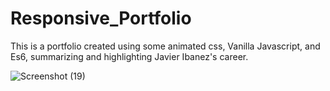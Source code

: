 # Responsive_Portfolio

This is a portfolio created using some animated css, Vanilla Javascript, and Es6, summarizing and highlighting Javier Ibanez's career. 

![Screenshot (19)](https://user-images.githubusercontent.com/69645144/109263659-a7156700-77d1-11eb-9ef1-698c1cdc86b4.png)


